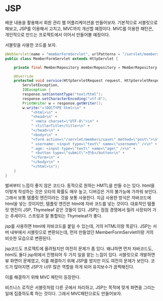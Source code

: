 # JSP



배운 내용을 활용해서 회원 관리 웹 어플리케이션을 만들어보자. 기본적으로 서블릿으로 해보고, JSP를 이용해서 고치고, MVC까지 개선할 예정이다. MVC를 이용한 패턴은, 개인적으로 만드는 프로젝트에서 이어서 만들어볼 예정이다.

서블릿을 사용한 코드를 보자.

```java
@WebServlet(name = "memberFormServlet", urlPatterns = "/servlet/members/new-form")
public class MemberFormServlet extends HttpServlet {

	private final MemberRepository memberRepository = MemberRepository.getInstance();

	@Override
	protected void service(HttpServletRequest request, HttpServletResponse response) throws
		ServletException,
		IOException {
		response.setContentType("text/html");
		response.setCharacterEncoding("utf-8");
		PrintWriter w = response.getWriter();
		w.write("<!DOCTYPE html>\n" +
			"<html>\n" +
			"<head>\n" +
			" <meta charset=\"UTF-8\">\n" +
			" <title>Title</title>\n" +
			"</head>\n" +
			"<body>\n" +
			"<form action=\"/servlet/members/save\" method=\"post\">\n" +
			" username: <input type=\"text\" name=\"username\" />\n" +
			" age: <input type=\"text\" name=\"age\" />\n" +
			" <button type=\"submit\">전송</button>\n" +
			"</form>\n" +
			"</body>\n" +
			"</html>\n");
	}
}
```

벌써부터 느낌이 좋지 않은 코드다. 동적으로 원하는 HMTL을 만들 수는 있다. html을 이렇게 작성하는 것은 오타의 확률도 매우 높고, 디버깅은 거의 불가능에 가까워 보인다. 그래서 보통 템플릿 엔진이라는 것을 보통 사용한다. 지금 사용한 방식은 자바코드에 html을 넣는 것이지만, 템플릿 엔진은 html에 자바 코드를 넣는 것이다. 대표적인 템플릿 엔진이 JSP, Thymeleaf 같은 것들이 있다. JSP는 점점 경쟁에서 밀려 사장되어 가는 추세이다. 스프링과 잘 통합되는 Thymeleaf가 좋다.



jsp를 사용하면 html에 자바코드를 붙일 수 있는데, 거의 HTML이랑 똑같다. JSP는 서버 내부에서 서블릿으로 변환되는데, 먼저 만들었던 MemberFormServlet이랑 거의 비슷한 모습으로 변환된다.

jsp코드도 프로젝트에 올려뒀지만 여전히 문제가 좀 있다. 왜냐하면 먼저 자바코드도, html도 둘다 jsp위에서 진행되어 두 가지 일을 맡는 느낌이 있다. 서블릿으로 개발하면 뷰 화면이 문제였고, 이를 해결하기 위해 JSP를 썼지만 이도 여전히 문제가 보인다. 코드가 많아지면 JSP가 너무 많은 역할을 하게 되어 유지보수가 끔찍해진다.



이를 해결하기 위해 MVC 패턴이 등장한다.

비즈니스 로직은 서블릿처럼 다른 곳에서 처리하고, JSP는 목적에 맞게 화면을 그리는 일에 집중하도록 하는 것이다. 그래서 MVC패턴으로도 만들어보자.